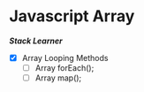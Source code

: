 # Javascript Array

**_Stack Learner_**

- [x] Array Looping Methods
    -   [ ] Array forEach();
    -   [ ] Array map();
